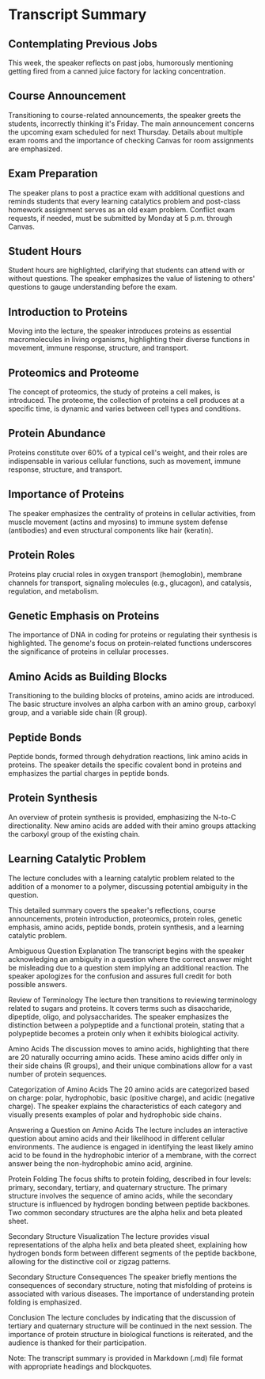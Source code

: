 # Transcript Summary

## Contemplating Previous Jobs
This week, the speaker reflects on past jobs, humorously mentioning getting fired from a canned juice factory for lacking concentration.

## Course Announcement
Transitioning to course-related announcements, the speaker greets the students, incorrectly thinking it's Friday. The main announcement concerns the upcoming exam scheduled for next Thursday. Details about multiple exam rooms and the importance of checking Canvas for room assignments are emphasized.

## Exam Preparation
The speaker plans to post a practice exam with additional questions and reminds students that every learning catalytics problem and post-class homework assignment serves as an old exam problem. Conflict exam requests, if needed, must be submitted by Monday at 5 p.m. through Canvas.

## Student Hours
Student hours are highlighted, clarifying that students can attend with or without questions. The speaker emphasizes the value of listening to others' questions to gauge understanding before the exam.

## Introduction to Proteins
Moving into the lecture, the speaker introduces proteins as essential macromolecules in living organisms, highlighting their diverse functions in movement, immune response, structure, and transport.

## Proteomics and Proteome
The concept of proteomics, the study of proteins a cell makes, is introduced. The proteome, the collection of proteins a cell produces at a specific time, is dynamic and varies between cell types and conditions.

## Protein Abundance
Proteins constitute over 60% of a typical cell's weight, and their roles are indispensable in various cellular functions, such as movement, immune response, structure, and transport.

## Importance of Proteins
The speaker emphasizes the centrality of proteins in cellular activities, from muscle movement (actins and myosins) to immune system defense (antibodies) and even structural components like hair (keratin).

## Protein Roles
Proteins play crucial roles in oxygen transport (hemoglobin), membrane channels for transport, signaling molecules (e.g., glucagon), and catalysis, regulation, and metabolism.

## Genetic Emphasis on Proteins
The importance of DNA in coding for proteins or regulating their synthesis is highlighted. The genome's focus on protein-related functions underscores the significance of proteins in cellular processes.

## Amino Acids as Building Blocks
Transitioning to the building blocks of proteins, amino acids are introduced. The basic structure involves an alpha carbon with an amino group, carboxyl group, and a variable side chain (R group).

## Peptide Bonds
Peptide bonds, formed through dehydration reactions, link amino acids in proteins. The speaker details the specific covalent bond in proteins and emphasizes the partial charges in peptide bonds.

## Protein Synthesis
An overview of protein synthesis is provided, emphasizing the N-to-C directionality. New amino acids are added with their amino groups attacking the carboxyl group of the existing chain.

## Learning Catalytic Problem
The lecture concludes with a learning catalytic problem related to the addition of a monomer to a polymer, discussing potential ambiguity in the question.

This detailed summary covers the speaker's reflections, course announcements, protein introduction, proteomics, protein roles, genetic emphasis, amino acids, peptide bonds, protein synthesis, and a learning catalytic problem.

Ambiguous Question Explanation
The transcript begins with the speaker acknowledging an ambiguity in a question where the correct answer might be misleading due to a question stem implying an additional reaction. The speaker apologizes for the confusion and assures full credit for both possible answers.

Review of Terminology
The lecture then transitions to reviewing terminology related to sugars and proteins. It covers terms such as disaccharide, dipeptide, oligo, and polysaccharides. The speaker emphasizes the distinction between a polypeptide and a functional protein, stating that a polypeptide becomes a protein only when it exhibits biological activity.

Amino Acids
The discussion moves to amino acids, highlighting that there are 20 naturally occurring amino acids. These amino acids differ only in their side chains (R groups), and their unique combinations allow for a vast number of protein sequences.

Categorization of Amino Acids
The 20 amino acids are categorized based on charge: polar, hydrophobic, basic (positive charge), and acidic (negative charge). The speaker explains the characteristics of each category and visually presents examples of polar and hydrophobic side chains.

Answering a Question on Amino Acids
The lecture includes an interactive question about amino acids and their likelihood in different cellular environments. The audience is engaged in identifying the least likely amino acid to be found in the hydrophobic interior of a membrane, with the correct answer being the non-hydrophobic amino acid, arginine.

Protein Folding
The focus shifts to protein folding, described in four levels: primary, secondary, tertiary, and quaternary structure. The primary structure involves the sequence of amino acids, while the secondary structure is influenced by hydrogen bonding between peptide backbones. Two common secondary structures are the alpha helix and beta pleated sheet.

Secondary Structure Visualization
The lecture provides visual representations of the alpha helix and beta pleated sheet, explaining how hydrogen bonds form between different segments of the peptide backbone, allowing for the distinctive coil or zigzag patterns.

Secondary Structure Consequences
The speaker briefly mentions the consequences of secondary structure, noting that misfolding of proteins is associated with various diseases. The importance of understanding protein folding is emphasized.

Conclusion
The lecture concludes by indicating that the discussion of tertiary and quaternary structure will be continued in the next session. The importance of protein structure in biological functions is reiterated, and the audience is thanked for their participation.

Note: The transcript summary is provided in Markdown (.md) file format with appropriate headings and blockquotes.

